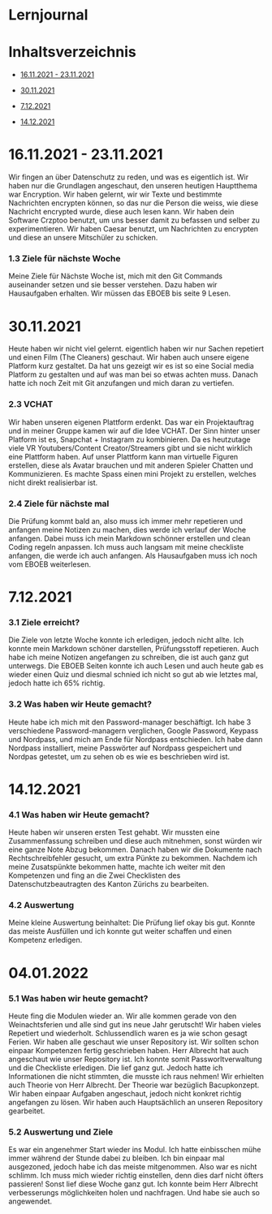 # Lernjournal

# Inhaltsverzeichnis

- [16.11.2021 - 23.11.2021](#16.11.2021-23112021)

- [30.11.2021](#30112021)

- [7.12.2021](#7122021)

- [14.12.2021](#14122021)

# 16.11.2021 - 23.11.2021

Wir fingen an über Datenschutz zu reden, und was es eigentlich ist. Wir haben nur die Grundlagen angeschaut, den unseren heutigen Hauptthema war Encryption. Wir haben gelernt, wir wir Texte und bestimmte Nachrichten encrypten können, so das nur die Person die weiss, wie diese Nachricht encrypted wurde, diese auch lesen kann. Wir haben dein Software Crzptoo benutzt, um uns besser damit zu befassen und selber zu experimentieren. Wir haben Caesar benutzt, um Nachrichten zu encrypten und diese an unsere Mitschüler zu schicken.
### 1.3 Ziele für nächste Woche
Meine Ziele für Nächste Woche ist, mich mit den Git Commands auseinander setzen und sie besser verstehen. Dazu haben wir Hausaufgaben erhalten. Wir müssen das EBOEB bis seite 9 Lesen.


# 30.11.2021

Heute haben wir nicht viel gelernt. eigentlich haben wir nur Sachen repetiert und einen Film (The Cleaners) geschaut. Wir haben auch unsere eigene Platform kurz gestaltet. Da hat uns gezeigt wir es ist so eine Social media Platform zu gestalten und auf was man bei so etwas achten muss. Danach hatte ich noch Zeit mit Git anzufangen und mich daran zu vertiefen.
### 2.3 VCHAT
Wir haben unseren eigenen Plattform erdenkt. Das war ein Projektauftrag und in meiner Gruppe kamen wir auf die Idee VCHAT. Der Sinn hinter unser Platform ist es, Snapchat + Instagram zu kombinieren. Da es heutzutage viele VR Youtubers/Content Creator/Streamers gibt und sie nicht wirklich eine Plattform haben. Auf unser Plattform kann man virtuelle Figuren erstellen, diese als Avatar brauchen und mit anderen Spieler Chatten und Kommunizieren. Es machte Spass einen mini Projekt zu erstellen, welches nicht direkt realisierbar ist.
### 2.4 Ziele für nächste mal
Die Prüfung kommt bald an, also muss ich immer mehr repetieren und anfangen meine Notizen zu machen, dies werde ich verlauf der Woche anfangen. Dabei muss ich mein Markdown schönner erstellen und clean Coding regeln anpassen. Ich muss auch langsam mit meine checkliste anfangen, die werde ich auch anfangen. Als Hausaufgaben muss ich noch vom EBOEB weiterlesen.

# 7.12.2021

### 3.1 Ziele erreicht?
Die Ziele von letzte Woche konnte ich erledigen, jedoch nicht allte. Ich konnte mein Markdown schöner darstellen, Prüfungsstoff repetieren. Auch habe ich meine Notizen angefangen zu schreiben, die ist auch ganz gut unterwegs. Die EBOEB Seiten konnte ich auch Lesen und auch heute gab es wieder einen Quiz und diesmal schnied ich nicht so gut ab wie letztes mal, jedoch hatte ich 65% richtig.
### 3.2 Was haben wir Heute gemacht?
Heute habe ich mich mit den Password-manager beschäftigt. Ich habe 3 verschiedene Password-managern verglichen, Google Password, Keypass und Nordpass, und mich am Ende für Nordpass entschieden. Ich habe dann Nordpass installiert, meine Passwörter auf Nordpass gespeichert und Nordpas getestet, um zu sehen ob es wie es beschrieben wird ist.

# 14.12.2021

### 4.1 Was haben wir Heute gemacht?
Heute haben wir unseren ersten Test gehabt. Wir mussten eine Zusammenfassung schreiben und diese auch mitnehmen, sonst würden wir eine ganze Note Abzug bekommen. Danach haben wir die Dokumente nach Rechtschreibfehler gesucht, um extra Pünkte zu bekommen. Nachdem ich meine Zusatspünkte bekommen hatte, machte ich weiter mit den Kompetenzen und fing an die Zwei Checklisten des Datenschutzbeautragten des Kanton Zürichs zu bearbeiten.
### 4.2 Auswertung
 Meine kleine Auswertung beinhaltet: Die Prüfung lief okay bis gut. Konnte das meiste Ausfüllen und ich konnte gut weiter schaffen und einen Kompetenz erledigen.

 # 04.01.2022

 ### 5.1 Was haben wir heute gemacht?
 Heute fing die Modulen wieder an. Wir alle kommen gerade von den Weinachtsferien und alle sind gut ins neue Jahr gerutscht! Wir haben vieles Repetiert und wiederholt. Schlussendlich waren es ja wie schon gesagt Ferien. Wir haben alle geschaut wie unser Repository ist. Wir sollten schon einpaar Kompetenzen fertig geschrieben haben. Herr Albrecht hat auch angeschaut wie unser Repository ist. Ich konnte somit Passworltverwaltung und die Checkliste erledigen. Die lief ganz gut. Jedoch hatte ich Informationen die nicht stimmten, die musste ich raus nehmen! Wir erhielten auch Theorie von Herr Albrecht. Der Theorie war bezüglich Bacupkonzept. Wir haben einpaar Aufgaben angeschaut, jedoch nicht konkret richtig angefangen zu lösen. Wir haben auch Hauptsächlich an unseren Repository gearbeitet.
 ### 5.2 Auswertung und Ziele
 Es war ein angenehmer Start wieder ins Modul. Ich hatte einbisschen mühe immer während der Stunde dabei zu bleiben. Ich bin einpaar mal ausgezoned, jedoch habe ich das meiste mitgenommen. Also war es nicht schlimm. Ich muss mich wieder richtig einstellen, denn dies darf nicht öfters passieren! Sonst lief diese Woche ganz gut. Ich konnte beim Herr Albrecht verbesserungs möglichkeiten holen und nachfragen. Und habe sie auch so angewendet.